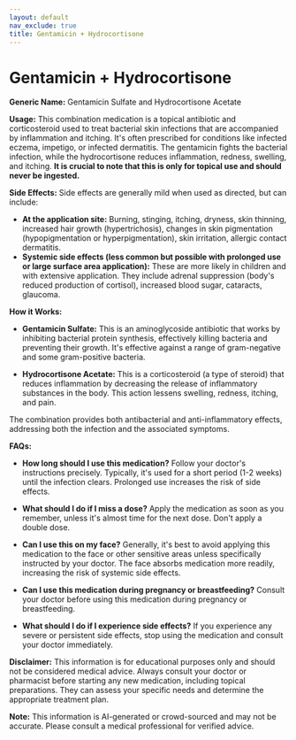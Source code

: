 ```yaml
---
layout: default
nav_exclude: true
title: Gentamicin + Hydrocortisone
---
```


# Gentamicin + Hydrocortisone

**Generic Name:** Gentamicin Sulfate and Hydrocortisone Acetate

**Usage:** This combination medication is a topical antibiotic and corticosteroid used to treat bacterial skin infections that are accompanied by inflammation and itching.  It's often prescribed for conditions like infected eczema, impetigo, or infected dermatitis.  The gentamicin fights the bacterial infection, while the hydrocortisone reduces inflammation, redness, swelling, and itching.  **It is crucial to note that this is only for topical use and should never be ingested.**

**Side Effects:**  Side effects are generally mild when used as directed, but can include:

* **At the application site:** Burning, stinging, itching, dryness, skin thinning, increased hair growth (hypertrichosis), changes in skin pigmentation (hypopigmentation or hyperpigmentation), skin irritation, allergic contact dermatitis.
* **Systemic side effects (less common but possible with prolonged use or large surface area application):**  These are more likely in children and with extensive application.  They include adrenal suppression (body's reduced production of cortisol), increased blood sugar, cataracts, glaucoma.

**How it Works:**

* **Gentamicin Sulfate:** This is an aminoglycoside antibiotic that works by inhibiting bacterial protein synthesis, effectively killing bacteria and preventing their growth.  It's effective against a range of gram-negative and some gram-positive bacteria.

* **Hydrocortisone Acetate:** This is a corticosteroid (a type of steroid) that reduces inflammation by decreasing the release of inflammatory substances in the body. This action lessens swelling, redness, itching, and pain.

The combination provides both antibacterial and anti-inflammatory effects, addressing both the infection and the associated symptoms.


**FAQs:**

* **How long should I use this medication?**  Follow your doctor's instructions precisely.  Typically, it's used for a short period (1-2 weeks) until the infection clears. Prolonged use increases the risk of side effects.

* **What should I do if I miss a dose?** Apply the medication as soon as you remember, unless it's almost time for the next dose. Don't apply a double dose.

* **Can I use this on my face?**  Generally, it's best to avoid applying this medication to the face or other sensitive areas unless specifically instructed by your doctor.  The face absorbs medication more readily, increasing the risk of systemic side effects.

* **Can I use this medication during pregnancy or breastfeeding?**  Consult your doctor before using this medication during pregnancy or breastfeeding.

* **What should I do if I experience side effects?** If you experience any severe or persistent side effects, stop using the medication and consult your doctor immediately.


**Disclaimer:** This information is for educational purposes only and should not be considered medical advice. Always consult your doctor or pharmacist before starting any new medication, including topical preparations.  They can assess your specific needs and determine the appropriate treatment plan.


**Note:** This information is AI-generated or crowd-sourced and may not be accurate. Please consult a medical professional for verified advice.
